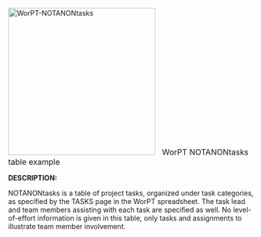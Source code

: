 <p style="position: relative; overflow:auto">
  <img src="https://lh3.googleusercontent.com/d/12BO4XZpEwodyHwtDSvcrKBhmCwkxysLS" 
       width=300
       style="display:inline-block;padding-right:10px"
       alt="WorPT-NOTANONtasks">
      <font size="3">WorPT NOTANONtasks table example</font>
</p>

<b>DESCRIPTION:</b>

NOTANONtasks is a table of project tasks, organized under task categories, as specified by the TASKS page in the
WorPT spreadsheet. The task lead and team members assisting with each task are specified as well. No
level-of-effort information is given in this table, only tasks and assignments to illustrate team member involvement. 
